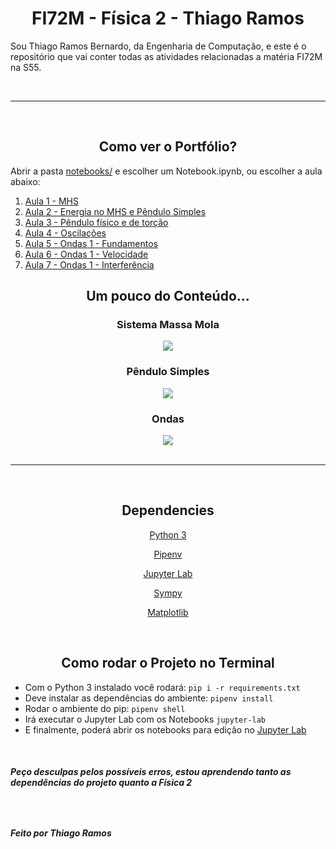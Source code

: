 <h1 align=center > FI72M - Física 2 - Thiago Ramos</h1>

Sou Thiago Ramos Bernardo, da Engenharia de Computação, e este é o repositório que vai conter todas as atividades relacionadas a matéria FI72M na S55.

<br/>


----------
<br/>

<h2 align=center> Como ver o Portfólio? </h2>


Abrir a pasta [notebooks/](notebooks/) e escolher um Notebook.ipynb, ou escolher a aula abaixo:


1. [Aula 1 - MHS](notebooks/1.MHS.ipynb)
2. [Aula 2 - Energia no MHS e Pêndulo Simples](notebooks/2.EnergyMHS_Pendulum.ipynb)
3. [Aula 3 - Pêndulo físico e de torção](notebooks/3.Pendulums.ipynb)
4. [Aula 4 - Oscilações](notebooks/4.Oscillations.ipynb)
5. [Aula 5 - Ondas 1 - Fundamentos](notebooks/5.Ondas1_Fundamentals.ipynb)
6. [Aula 6 - Ondas 1 - Velocidade](notebooks/6.Ondas1_Velocity.ipynb)
7. [Aula 7 - Ondas 1 - Interferência](notebooks/7.Ondas1_Interference.ipynb)


<div align="center">
    <h2> Um pouco do Conteúdo...</h2>
    <h3> Sistema Massa Mola</h3>
    <img scale="50%" src="https://gifsdefisicacom.files.wordpress.com/2018/11/20181128_191050.gif" />
    <h3>Pêndulo Simples</h3>
    <img scale="50%" src="https://2.bp.blogspot.com/-Bvw46G5Q8eE/WQipOLwWKtI/AAAAAAAAAQs/fa7l1fvmx7spClq5NLCsQh-aaHJgIt0aACLcB/s1600/MHS002.gif" />
    <h3>Ondas</h3>
    <img scale="50%" src="https://upload.wikimedia.org/wikipedia/commons/7/7d/Standing_wave_2.gif" />
</div>

<br/>

----------
<br/>

<h2 align=center> Dependencies </h2>

<div align=center>

[Python 3](https://www.python.org/)

[Pipenv](https://pypi.org/project/pipenv/)

[Jupyter Lab](https://jupyter.org/)

[Sympy](https://www.sympy.org/pt/index.html)

[Matplotlib](https://matplotlib.org/)

</div>

<br/>

<h2 align=center> Como rodar o Projeto no Terminal</h2>

- Com o Python 3 instalado você rodará: `pip i -r requirements.txt`
- Deve instalar as dependências do ambiente: `pipenv install`
- Rodar o ambiente do pip: `pipenv shell`
- Irá executar o Jupyter Lab com os Notebooks `jupyter-lab`
- E finalmente, poderá abrir os notebooks para edição no [Jupyter Lab](http://localhost:8888/lab/)

<br/>

<h5> Peço desculpas pelos possíveis erros, estou aprendendo tanto as dependências do projeto quanto a Física 2<h5>

<br/>

<h5> Feito por Thiago Ramos<h5>